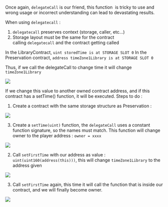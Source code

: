Once again, `delegateCall` is our friend, this function  is tricky to use and wrong usage or incorrect understanding can lead to devastating results.

When using `delegatecall` :

1.  `delegatecall` preserves context (storage, caller, etc...)
2.  Storage layout must be the same for the contract calling `delegatecall` and the contract getting called

In the LibraryContract, `uint storedTime is at STORAGE SLOT 0`
In the Preservation contract, `address timeZone1Library is at STORAGE SLOT 0`

Thus, if we call the delegateCall to change time it will change `timeZone1Library` 

![](https://github.com/xWhiteOuroboros/ethernaut-solutions-xwhiteouroboros/blob/main/Pictures/preservation1.png)

If we change this value to another owned contract address, and if this contract has a setTime() function, it will be executed. Steps to do :

1. Create a contract with the same storage structure as Preservation :

![](https://github.com/xWhiteOuroboros/ethernaut-solutions-xwhiteouroboros/blob/main/Pictures/preservation2.png)

3. Create a `setTime(uint)` function, the ``delegateCall`` uses a constant function signature, so the names must match. This function will change owner to the player address : `owner = xxxx`

![](https://github.com/xWhiteOuroboros/ethernaut-solutions-xwhiteouroboros/blob/main/Pictures/preservation3.png)

2. Call ``setFirstTime`` with our address as value : ``uint(uint160(address(this)))``, this will change `timeZone1Library` to the address given

![](https://github.com/xWhiteOuroboros/ethernaut-solutions-xwhiteouroboros/blob/main/Pictures/preservation4.png)

3. Call `setFirstTime` again, this time it will call the function that is inside our contract, and we will finally become owner.

![](https://github.com/xWhiteOuroboros/ethernaut-solutions-xwhiteouroboros/blob/main/Pictures/preservation5.png)
